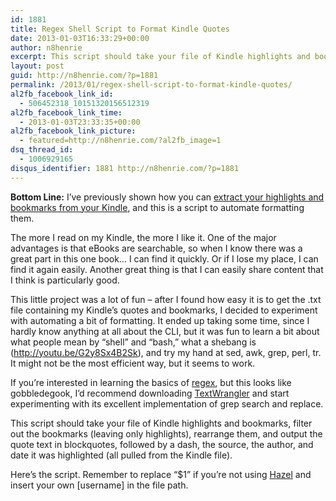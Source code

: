 ```yaml
---
id: 1881
title: Regex Shell Script to Format Kindle Quotes
date: 2013-01-03T16:33:29+00:00
author: n8henrie
excerpt: This script should take your file of Kindle highlights and bookmarks, filter out the bookmarks (leaving only highlights), rearrange them, and output the quote text in blockquotes, followed by a dash, the source, the author, and date it was highlighted (all pulled from the Kindle file).
layout: post
guid: http://n8henrie.com/?p=1881
permalink: /2013/01/regex-shell-script-to-format-kindle-quotes/
al2fb_facebook_link_id:
  - 506452318_10151320156512319
al2fb_facebook_link_time:
  - 2013-01-03T23:33:35+00:00
al2fb_facebook_link_picture:
  - featured=http://n8henrie.com/?al2fb_image=1
dsq_thread_id:
  - 1006929165
disqus_identifier: 1881 http://n8henrie.com/?p=1881
---
```

**Bottom Line:** I&#8217;ve previously shown how you can [extract your highlights and bookmarks from your Kindle](http://n8henrie.com/2012/12/backing-up-kindle-quotes-with-hazel/), and this is a script to automate formatting them.
  
<!--more-->

The more I read on my Kindle, the more I like it. One of the major advantages is that eBooks are searchable, so when I know there was a great part in this one book… I can find it quickly. Or if I lose my place, I can find it again easily. Another great thing is that I can easily share content that I think is particularly good.

This little project was a lot of fun – after I found how easy it is to get the .txt file containing my Kindle&#8217;s quotes and bookmarks, I decided to experiment with automating a bit of formatting. It ended up taking some time, since I hardly know anything at all about the CLI, but it was fun to learn a bit about what people mean by &#8220;shell&#8221; and &#8220;bash,&#8221; what a shebang is (<a target="_blank" href="http://youtu.be/G2y8Sx4B2Sk?t=2s">http://youtu.be/G2y8Sx4B2Sk</a>), and try my hand at sed, awk, grep, perl, tr. It might not be the most efficient way, but it seems to work.

If you&#8217;re interested in learning the basics of <a target="_blank" href="http://en.wikipedia.org/wiki/Regex">regex</a>, but this looks like gobbledegook, I&#8217;d recommend downloading <a target="_blank" href="http://www.barebones.com/products/TextWrangler/">TextWrangler</a> and start experimenting with its excellent implementation of grep search and replace.

This script should take your file of Kindle highlights and bookmarks, filter out the bookmarks (leaving only highlights), rearrange them, and output the quote text in blockquotes, followed by a dash, the source, the author, and date it was highlighted (all pulled from the Kindle file).

Here&#8217;s the script. Remember to replace &#8220;$1&#8221; if you&#8217;re not using <a target="_blank" href="http://www.noodlesoft.com/hazel.php">Hazel</a> and insert your own [username] in the file path.
